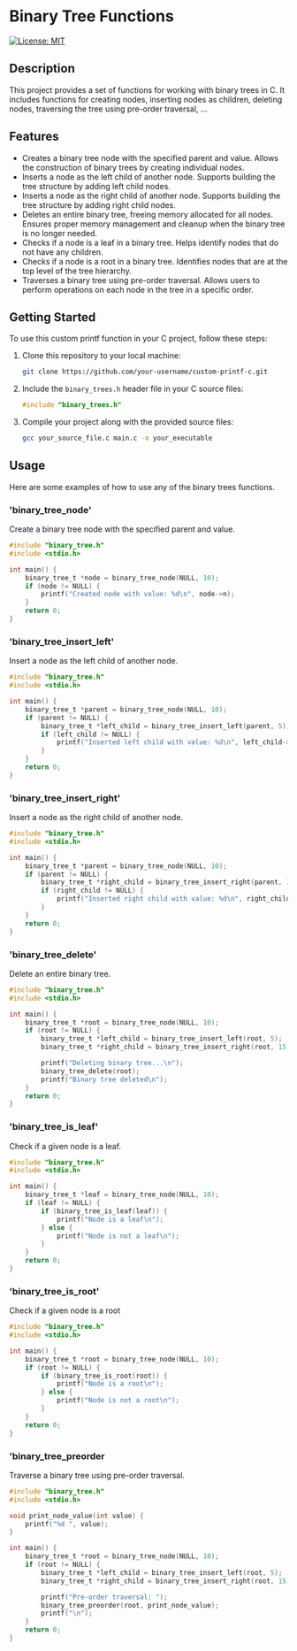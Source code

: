 # Binary Tree Functions

[![License: MIT](https://img.shields.io/badge/License-MIT-yellow.svg)](https://opensource.org/licenses/MIT)

## Description
This project provides a set of functions for working with binary trees in C. It includes functions for creating nodes, inserting nodes as children, deleting nodes, traversing the tree using pre-order traversal, ...

## Features
- Creates a binary tree node with the specified parent and value. Allows the construction of binary trees by creating individual nodes.
- Inserts a node as the left child of another node. Supports building the tree structure by adding left child nodes.
- Inserts a node as the right child of another node. Supports building the tree structure by adding right child nodes.
- Deletes an entire binary tree, freeing memory allocated for all nodes. Ensures proper memory management and cleanup when the binary tree is no longer needed.
- Checks if a node is a leaf in a binary tree. Helps identify nodes that do not have any children.
- Checks if a node is a root in a binary tree. Identifies nodes that are at the top level of the tree hierarchy.
- Traverses a binary tree using pre-order traversal. Allows users to perform operations on each node in the tree in a specific order.

## Getting Started

To use this custom printf function in your C project, follow these steps:

1. Clone this repository to your local machine:

    ```bash
    git clone https://github.com/your-username/custom-printf-c.git
    ```

2. Include the `binary_trees.h` header file in your C source files:

    ```c
    #include "binary_trees.h"
    ```

3. Compile your project along with the provided source files:

    ```bash
    gcc your_source_file.c main.c -o your_executable
    ```

## Usage

Here are some examples of how to use any of the binary trees functions.

### 'binary_tree_node'
Create a binary tree node with the specified parent and value.

```c
#include "binary_tree.h"
#include <stdio.h>

int main() {
    binary_tree_t *node = binary_tree_node(NULL, 10);
    if (node != NULL) {
        printf("Created node with value: %d\n", node->n);
    }
    return 0;
}
```

### 'binary_tree_insert_left'
Insert a node as the left child of another node.
```c
#include "binary_tree.h"
#include <stdio.h>

int main() {
    binary_tree_t *parent = binary_tree_node(NULL, 10);
    if (parent != NULL) {
        binary_tree_t *left_child = binary_tree_insert_left(parent, 5);
        if (left_child != NULL) {
            printf("Inserted left child with value: %d\n", left_child->n);
        }
    }
    return 0;
}
```

### 'binary_tree_insert_right'
Insert a node as the right child of another node.
```c
#include "binary_tree.h"
#include <stdio.h>

int main() {
    binary_tree_t *parent = binary_tree_node(NULL, 10);
    if (parent != NULL) {
        binary_tree_t *right_child = binary_tree_insert_right(parent, 15);
        if (right_child != NULL) {
            printf("Inserted right child with value: %d\n", right_child->n);
        }
    }
    return 0;
}
```

### 'binary_tree_delete'
Delete an entire binary tree.
```c
#include "binary_tree.h"
#include <stdio.h>

int main() {
    binary_tree_t *root = binary_tree_node(NULL, 10);
    if (root != NULL) {
        binary_tree_t *left_child = binary_tree_insert_left(root, 5);
        binary_tree_t *right_child = binary_tree_insert_right(root, 15);

        printf("Deleting binary tree...\n");
        binary_tree_delete(root);
        printf("Binary tree deleted\n");
    }
    return 0;
}
```

### 'binary_tree_is_leaf'
Check if a given node is a leaf.
```c
#include "binary_tree.h"
#include <stdio.h>

int main() {
    binary_tree_t *leaf = binary_tree_node(NULL, 10);
    if (leaf != NULL) {
        if (binary_tree_is_leaf(leaf)) {
            printf("Node is a leaf\n");
        } else {
            printf("Node is not a leaf\n");
        }
    }
    return 0;
}
```

### 'binary_tree_is_root'
Check if a given node is a root
```c
#include "binary_tree.h"
#include <stdio.h>

int main() {
    binary_tree_t *root = binary_tree_node(NULL, 10);
    if (root != NULL) {
        if (binary_tree_is_root(root)) {
            printf("Node is a root\n");
        } else {
            printf("Node is not a root\n");
        }
    }
    return 0;
}
```

### 'binary_tree_preorder
Traverse a binary tree using pre-order traversal.
```c
#include "binary_tree.h"
#include <stdio.h>

void print_node_value(int value) {
    printf("%d ", value);
}

int main() {
    binary_tree_t *root = binary_tree_node(NULL, 10);
    if (root != NULL) {
        binary_tree_t *left_child = binary_tree_insert_left(root, 5);
        binary_tree_t *right_child = binary_tree_insert_right(root, 15);

        printf("Pre-order traversal: ");
        binary_tree_preorder(root, print_node_value);
        printf("\n");
    }
    return 0;
}
```

### 
